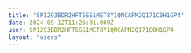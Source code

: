 ```yaml
---
title: "SP1293BDR2HFT5SS1MET8Y1QNCAPM2Q171C0H1GP4"
date: 2024-09-12T11:26:01.069Z
user: SP1293BDR2HFT5SS1MET8Y1QNCAPM2Q171C0H1GP4
layout: "users"
---
```

    